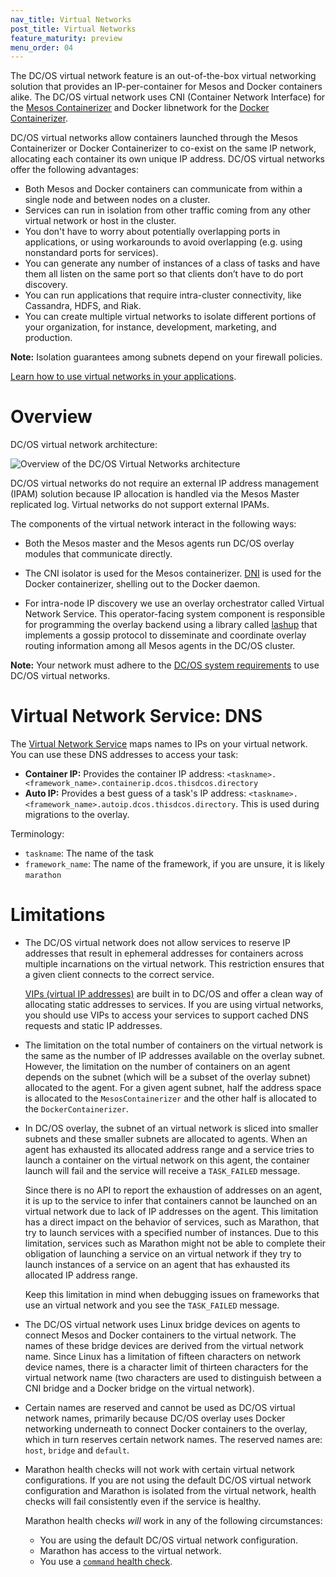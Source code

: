```yaml
---
nav_title: Virtual Networks
post_title: Virtual Networks
feature_maturity: preview
menu_order: 04
---
```


The DC/OS virtual network feature is an out-of-the-box virtual networking solution that provides an IP-per-container for Mesos and Docker containers alike. The DC/OS virtual network uses CNI (Container Network Interface) for the [Mesos Containerizer](http://mesos.apache.org/documentation/latest/mesos-containerizer/) and Docker libnetwork for the [Docker Containerizer](/docs/1.9/deploying-services/containerizers/mesos-containerizer/).

DC/OS virtual networks allow containers launched through the Mesos Containerizer or Docker Containerizer to co-exist on the same IP network, allocating each container its own unique IP address. DC/OS virtual networks offer the following advantages:

* Both Mesos and Docker containers can communicate from within a single node and between nodes on a cluster.
* Services can run in isolation from other traffic coming from any other virtual network or host in the cluster.
* You don't have to worry about potentially overlapping ports in applications, or using workarounds to avoid overlapping (e.g. using nonstandard ports for services).
* You can generate any number of instances of a class of tasks and have them all listen on the same port so that clients don’t have to do port discovery.
* You can run applications that require intra-cluster connectivity, like Cassandra, HDFS, and Riak.
* You can create multiple virtual networks to isolate different portions of your organization, for instance, development, marketing, and production.

**Note:** Isolation guarantees among subnets depend on your firewall policies.

[Learn how to use virtual networks in your applications](/docs/1.9/networking/load-balancing-vips/virtual-networks/).

# Overview

DC/OS virtual network architecture:

![Overview of the DC/OS Virtual Networks architecture](/docs/1.9/img/overlay-networks.png)

DC/OS virtual networks do not require an external IP address management (IPAM) solution because IP allocation is handled via the Mesos Master replicated log. Virtual networks do not support external IPAMs.

The components of the virtual network interact in the following ways:

- Both the Mesos master and the Mesos agents run DC/OS overlay modules that communicate directly.

- The CNI isolator is used for the Mesos containerizer. [DNI](https://docs.docker.com/engine/userguide/networking/) is used for the Docker containerizer, shelling out to the Docker daemon.

- For intra-node IP discovery we use an overlay orchestrator called Virtual Network Service. This operator-facing system component is responsible for programming the overlay backend using a library called [lashup](https://github.com/dcos/lashup) that implements a gossip protocol to disseminate and coordinate overlay routing information among all Mesos agents in the DC/OS cluster.

**Note:** Your network must adhere to the [DC/OS system requirements](/docs/1.9/installing/custom/system-requirements/) to use DC/OS virtual networks.

# Virtual Network Service: DNS

The [Virtual Network Service](/docs/1.9/overview/architecture/components/)
maps names to IPs on your virtual network. You can use these DNS addresses to access your task:

* **Container IP:** Provides the container IP address: `<taskname>.<framework_name>.containerip.dcos.thisdcos.directory`
* **Auto IP:** Provides a best guess of a task's IP address: `<taskname>.<framework_name>.autoip.dcos.thisdcos.directory`. This is used during migrations to the overlay.

Terminology:
* `taskname`: The name of the task
* `framework_name`: The name of the framework, if you are unsure, it is likely `marathon`

# Limitations
* The DC/OS virtual network does not allow services to reserve IP addresses that result in ephemeral addresses for containers across multiple incarnations on the virtual network. This restriction ensures that a given client connects to the correct service.

  [VIPs (virtual IP addresses)](/docs/1.9/networking/load-balancing-vips/) are built in to DC/OS and offer a clean way of allocating static addresses to services. If you are using virtual networks, you should use VIPs to access your services to support cached DNS requests and static IP addresses.

* The limitation on the total number of containers on the virtual network is the same as the number of IP addresses available on the overlay subnet. However, the limitation on the number of containers on an agent depends on the subnet (which will be a subset of the overlay subnet) allocated to the agent. For a given agent subnet, half the address space is allocated to the `MesosContainerizer` and the other half is allocated to the `DockerContainerizer`.

* In DC/OS overlay, the subnet of an virtual network is sliced into smaller subnets and these smaller subnets are allocated to agents. When an agent has exhausted its allocated address range and a service tries to launch a container on the virtual network on this agent, the container launch will fail and the service will receive a `TASK_FAILED` message.

  Since there is no API to report the exhaustion of addresses on an agent, it is up to the service to infer that containers cannot be launched on an virtual network due to lack of IP addresses on the agent. This limitation has a direct impact on the behavior of services, such as Marathon, that try to launch services with a specified number of instances. Due to this limitation, services such as Marathon might not be able to complete their obligation of launching a service on an virtual network if they try to launch instances of a service on an agent that has exhausted its allocated IP address range.

  Keep this limitation in mind when debugging issues on frameworks that use an virtual network and you see the `TASK_FAILED` message.

* The DC/OS virtual network uses Linux bridge devices on agents to connect Mesos and Docker containers to the virtual network. The names of these bridge devices are derived from the virtual network name. Since Linux has a limitation of fifteen characters on network device names, there is a character limit of thirteen characters for the virtual network name (two characters are used to distinguish between a CNI bridge and a Docker bridge on the virtual network).

* Certain names are reserved and cannot be used as DC/OS virtual network names, primarily because DC/OS overlay uses Docker networking underneath to connect Docker containers to the overlay, which in turn reserves certain network names. The reserved names are: `host`, `bridge` and `default`.

* Marathon health checks will not work with certain virtual network configurations. If you are not using the default DC/OS virtual network configuration and Marathon is isolated from the virtual network, health checks will fail consistently even if the service is healthy.

  Marathon health checks _will_ work in any of the following circumstances:

  * You are using the default DC/OS virtual network configuration.
  * Marathon has access to the virtual network.
  * You use a [`command` health check](http://mesosphere.github.io/marathon/docs/health-checks.html).
